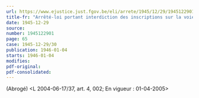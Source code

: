 ```yaml
---
url: https://www.ejustice.just.fgov.be/eli/arrete/1945/12/29/1945122901/justel
title-fr: "Arrêté-loi portant interdiction des inscriptions sur la voie publique. (NOTE : Consultation des versions antérieures à partir du 02-04-1992 et mise à jour au 23-07-2004)."
date: 1945-12-29
source:
number: 1945122901
page: 65
case: 1945-12-29/30
publication: 1946-01-04
starts: 1946-01-04
modifies:
pdf-original:
pdf-consolidated:
---
```


(Abrogé) <L 2004-06-17/37, art. 4, 002;  En vigueur :  01-04-2005>
